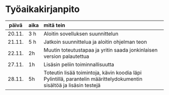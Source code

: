 # Työaikakirjanpito

| päivä | aika | mitä tein  |
| :----:|:-----| :-----|
| 20.11. | 3 h   | Aloitin sovelluksen suunnittelun |
| 21.11. | 5 h   | Jatkoin suunnittelua ja aloitin ohjelman teon|
| 22.11. | 2h    | Muutin toteutustapaa ja yritin saada jonkinlaisen version palautettua|
| 27.11. | 1h    | Lisäsin peliin toiminnallisuutta|
| 28.11. | 5h    | Toteutin lisää toimintoja, kävin koodia läpi Pylintillä, parantelin määrittelydokumentin sisältöä ja lisäsin testejä|



